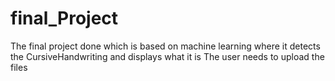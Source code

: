 # final_Project
The final project done which is based on machine learning where it detects the  CursiveHandwriting and displays what it is
The user needs to upload the files 
